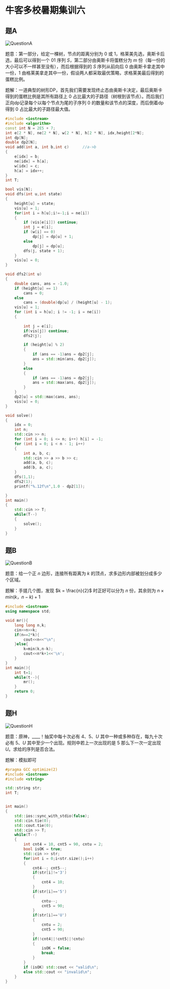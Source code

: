 # 牛客多校暑期集训六

## 题A

![QuestionA](./pic/QuestionA.png)

题意：第一部分，给定一棵树，节点的距离分别为 $0$ 或 $1$，格莱美先选，奥斯卡后选，最后可以得到一个 $01$ 序列 $S$，第二部分由奥斯卡将蛋糕分为 $m$ 份（每一份的大小可以不一样甚至没有），而后根据得到的 $S$ 序列从前向后 $0$ 由奥斯卡拿走其中一份，$1$ 由格莱美拿走其中一份，假设两人都采取最优策略，求格莱美最后得到的蛋糕比例。

题解：一道典型的树形DP，首先我们需要发现终止态由奥斯卡决定，最后奥斯卡得到的蛋糕比例是其所有路径上 $0$ 占比最大的子路径（树根到该节点）。而后我们正向dp记录每个以每个节点为尾的子序列 $0$ 的数量和该节点的深度，而后倒着dp得到 $0$ 占比最大的子路径最大值。

```cpp
#include <iostream>
#include <algorithm>
const int N = 2E5 + 7;
int e[2 * N], ne[2 * N], w[2 * N], h[2 * N], idx,height[2*N];
int dp[N];
double dp2[N];
void add(int a, int b,int c)      //a->b
{
	e[idx] = b;        
	ne[idx] = h[a];     
	w[idx] = c;
	h[a] = idx++;      
}
int T;

bool vis[N];
void dfs(int u,int state)
{
	height[u] = state;
	vis[u] = 1;
	for(int i = h[u];i!=-1;i = ne[i])
	{
		if (vis[e[i]]) continue;
		int j = e[i];
		if (w[i] == 0)
			dp[j] = dp[u] + 1;
		else
			dp[j] = dp[u];
		dfs(j, state + 1);
	}
	vis[u] = 0;
}

void dfs2(int u)
{
	double cans, ans = -1.0;
	if (height[u] == 1)
		cans = 0;
	else
		cans = (double)dp[u] / (height[u] - 1);
	vis[u] = 1;
	for (int i = h[u]; i != -1; i = ne[i])
	{
		
		int j = e[i];
		if(vis[j]) continue; 
		dfs2(j);

		if (height[u] % 2)
		{
			if (ans == -1)ans = dp2[j];
			ans = std::min(ans, dp2[j]);
		}
		else
		{
			if (ans == -1)ans = dp2[j];
			ans = std::max(ans, dp2[j]);
		}
	}
	dp2[u] = std::max(cans, ans);
	vis[u] = 0;
}

void solve()
{
	idx = 0;
	int n;
	std::cin >> n;
	for (int i = 0; i <= n; i++) h[i] = -1;
	for (int i = 0; i < n - 1; i++)
	{
		int a, b, c;
		std::cin >> a >> b >> c;
		add(a, b, c);
		add(b, a, c);
	}
	dfs(1,1);
	dfs2(1);
	printf("%.12f\n",1.0 - dp2[1]);

}
int main()
{
	std::cin >> T;
	while(T--)
	{
		solve();
	}
}
```

## 题B

![QuestionB](./pic/QuestionB.png)

题意：给一个正 $n$ 边形，连接所有距离为 $k$ 的顶点，求多边形内部被划分成多少个区域。

题解：手搓几个图，发现 $k = \frac{n}{2}$ 时正好可以分为 $n$ 份，其余则为 $n\times min(k，n-k)+1$

```cpp
#include <iostream>
using namespace std;

void mr(){
    long long n,k;
    cin>>n>>k;
    if(n==2*k){
        cout<<n<<"\n";
    }else{
        k=min(k,n-k);
        cout<<n*k+1<<'\n';
    }
}
int main(){
    int t=1;
    while(t--){
        mr();
    }
    return 0;
}
```

## 题H

![QuestionH](./pic/QuestionH.png)

题意：原神，____！抽奖中每十次必有 $4、5、U$ 其中一种或多种存在，每九十次必有 $5、U$ 其中至少一个出现。规则中若上一次出现的是 $5$ 那么下一次一定出现 $U$。求给的序列是否合法。

题解：模拟即可

```cpp
#pragma GCC optimize(2)
#include <iostream>
#include <string>

std::string str;
int T;


int main()
{
	std::ios::sync_with_stdio(false);
	std::cin.tie(0);
	std::cout.tie(0);
	std::cin >> T;
	while(T--)
	{
		int cnt4 = 10, cnt5 = 90, cntu = 2;
		bool isOK = true;
		std::cin >> str;
		for(int i = 0;i<str.size();i++)
		{
			cnt4--; cnt5--;
			if(str[i]!='3')
			{
				cnt4 = 10;
			}
			if(str[i]=='5')
			{
				cntu--;
				cnt5 = 90;
			}
			if(str[i]=='U')
			{
				cntu = 2;
				cnt5 = 90;
			}
			if(!cnt4||!cnt5||!cntu)
			{
				isOK = false;
				break;
			}
		}
		if (isOK) std::cout << "valid\n";
		else std::cout << "invalid\n";
	}
}
```